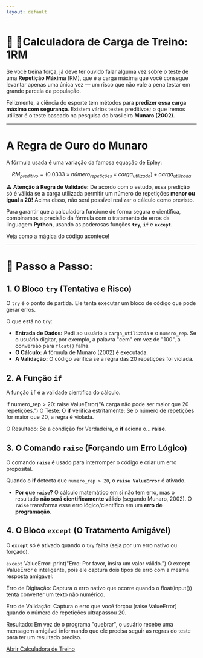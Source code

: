```yaml
---
layout: default
---
```


# 💪 📒Calculadora de Carga de Treino: 1RM 

Se você treina força, já deve ter ouvido falar alguma vez sobre o teste de uma **Repetição Máxima** (RM), que é a carga máxima que você consegue levantar apenas uma única vez — um risco que não vale a pena testar em grande parcela da população.

Felizmente, a ciência do esporte tem métodos para **predizer essa carga máxima com segurança**. Existem vários testes preditivos; o que iremos utilizar é o teste baseado na pesquisa do brasileiro **Munaro (2002)**.

---

# A Regra de Ouro do Munaro

A fórmula usada é uma variação da famosa equação de Epley:

$$RM_{preditivo} = (0.0333 \times número_{repetições} \times carga_{utilizada}) + carga_{utilizada}$$

⚠️ **Atenção à Regra de Validade:** De acordo com o estudo, essa predição só é válida se a carga utilizada permitir um número de repetições **menor ou igual a 20!** Acima disso, não será possível realizar o cálculo como previsto.

Para garantir que a calculadora funcione de forma segura e científica, combinamos a precisão da fórmula com o tratamento de erros da linguagem **Python**, usando as poderosas funções **`try`**, **`if`** e **`except`**.

Veja como a mágica do código acontece!

---

# 🚀 Passo a Passo:

## 1. O Bloco `try` (Tentativa e Risco)

O `try` é o ponto de partida. Ele tenta executar um bloco de código que pode gerar erros.

O que está no `try`:

* **Entrada de Dados:** Pedi ao usuário a `carga_utilizada` e o `numero_rep`. Se o usuário digitar, por exemplo, a palavra "cem" em vez de "100", a conversão para `float()` falha.
* **O Cálculo:** A fórmula de Munaro (2002) é executada.
* **A Validação:** O código verifica se a regra das 20 repetições foi violada.

## 2. A Função `if`

A função `if` é a validade científica do cálculo.

if numero_rep > 20:
    raise ValueError("A carga não pode ser maior que 20 repetições.")
    O Teste: O **if** verifica estritamente: Se o número de repetições for maior que 20, a regra é violada.

O Resultado: Se a condição for Verdadeira, o **if** aciona o... **raise**.

## 3. O Comando `raise` (Forçando um Erro Lógico)

O comando **`raise`** é usado para interromper o código e criar um erro proposital.

Quando o **if** detecta que `numero_rep > 20`, o **`raise ValueError`** é ativado.

* **Por que `raise`?** O cálculo matemático em si não tem erro, mas o resultado **não será cientificamente válido** (segundo Munaro, 2002). O **`raise`** transforma esse erro lógico/científico em um **erro de programação**.

## 4. O Bloco `except` (O Tratamento Amigável)

O **`except`** só é ativado quando o `try` falha (seja por um erro nativo ou forçado).

`except` ValueError:
    print("Erro: Por favor, insira um valor válido.")
    O except ValueError é inteligente, pois ele captura dois tipos de erro com a mesma resposta amigável:

Erro de Digitação: Captura o erro nativo que ocorre quando o float(input()) tenta converter um texto não numérico.

Erro de Validação: Captura o erro que você forçou (raise ValueError) quando o número de repetições ultrapassou 20.

Resultado: Em vez de o programa "quebrar", o usuário recebe uma mensagem amigável informando que ele precisa seguir as regras do teste para ter um resultado preciso.

[Abrir Calculadora de Treino](https://colab.research.google.com/drive/12vrD7U-XEmPX126PDuqfB8JvwGBzA_XI?usp=sharing)

